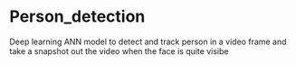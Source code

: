 # Person_detection
Deep learning ANN model to detect and track person in a video frame and take a snapshot out the video when the face is quite visibe
